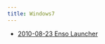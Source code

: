 ```yaml
---
title: Windows7
---
```



- [2010-08-23 Enso Launcher](./../../../../d/2010/08/23/Enso_Launcher.md)




